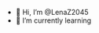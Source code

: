 - 👋 Hi, I’m @LenaZ2045
- 🌱 I’m currently learning

<!---
LenaZ2045/LenaZ2045 is a ✨ special ✨ repository because its `README.md` (this file) appears on your GitHub profile.
You can click the Preview link to take a look at your changes.
--->
